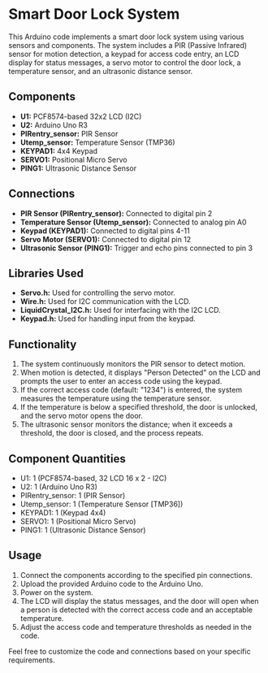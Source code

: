 # Smart Door Lock System

This Arduino code implements a smart door lock system using various sensors and components. The system includes a PIR (Passive Infrared) sensor for motion detection, a keypad for access code entry, an LCD display for status messages, a servo motor to control the door lock, a temperature sensor, and an ultrasonic distance sensor.

## Components

- **U1:** PCF8574-based 32x2 LCD (I2C)
- **U2:** Arduino Uno R3
- **PIRentry_sensor:** PIR Sensor
- **Utemp_sensor:** Temperature Sensor (TMP36)
- **KEYPAD1:** 4x4 Keypad
- **SERVO1:** Positional Micro Servo
- **PING1:** Ultrasonic Distance Sensor

## Connections

- **PIR Sensor (PIRentry_sensor):** Connected to digital pin 2
- **Temperature Sensor (Utemp_sensor):** Connected to analog pin A0
- **Keypad (KEYPAD1):** Connected to digital pins 4-11
- **Servo Motor (SERVO1):** Connected to digital pin 12
- **Ultrasonic Sensor (PING1):** Trigger and echo pins connected to pin 3

## Libraries Used

- **Servo.h:** Used for controlling the servo motor.
- **Wire.h:** Used for I2C communication with the LCD.
- **LiquidCrystal_I2C.h:** Used for interfacing with the I2C LCD.
- **Keypad.h:** Used for handling input from the keypad.

## Functionality

1. The system continuously monitors the PIR sensor to detect motion.
2. When motion is detected, it displays "Person Detected" on the LCD and prompts the user to enter an access code using the keypad.
3. If the correct access code (default: "1234") is entered, the system measures the temperature using the temperature sensor.
4. If the temperature is below a specified threshold, the door is unlocked, and the servo motor opens the door.
5. The ultrasonic sensor monitors the distance; when it exceeds a threshold, the door is closed, and the process repeats.

## Component Quantities

- U1: 1 (PCF8574-based, 32 LCD 16 x 2 - I2C)
- U2: 1 (Arduino Uno R3)
- PIRentry_sensor: 1 (PIR Sensor)
- Utemp_sensor: 1 (Temperature Sensor [TMP36])
- KEYPAD1: 1 (Keypad 4x4)
- SERVO1: 1 (Positional Micro Servo)
- PING1: 1 (Ultrasonic Distance Sensor)

## Usage

1. Connect the components according to the specified pin connections.
2. Upload the provided Arduino code to the Arduino Uno.
3. Power on the system.
4. The LCD will display the status messages, and the door will open when a person is detected with the correct access code and an acceptable temperature.
5. Adjust the access code and temperature thresholds as needed in the code.

Feel free to customize the code and connections based on your specific requirements.
